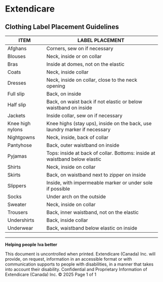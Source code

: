 # Extendicare
## Clothing Label Placement Guidelines

| ITEM                       | LABEL PLACEMENT                                               |
|---------------------------|--------------------------------------------------------------|
| Afghans                    | Corners, sew on if necessary                                 |
| Blouses                    | Neck, inside or on collar                                    |
| Bras                       | Inside at domes, not on the elastic                          |
| Coats                      | Neck, inside collar                                          |
| Dresses                    | Neck, inside on collar, close to the neck opening           |
| Full slip                  | Back, on inside                                              |
| Half slip                  | Back, on waist back if not elastic or below waistband on inside |
| Jackets                    | Inside collar, sew on if necessary                           |
| Knee high nylons          | Knee highs (stay ups), inside on the back, use laundry marker if necessary |
| Nightgowns                 | Neck, inside, back of collar                                 |
| Pantyhose                 | Back, outer waistband on inside                              |
| Pyjamas                   | Tops: inside at back of collar. Bottoms: inside at waistband below elastic |
| Shirts                     | Neck, inside on collar                                       |
| Skirts                     | Back, on waistband next to zipper on inside                 |
| Slippers                   | Inside, with impermeable marker or under sole if possible   |
| Socks                      | Under arch on the outside                                    |
| Sweater                    | Neck, inside on collar                                       |
| Trousers                   | Back, inner waistband, not on the elastic                    |
| Undershirts                | Back, inside collar                                          |
| Underwear                  | Back, waistband below elastic on inside                      |

----

**Helping people**
**Iva better**

This document is uncontrolled when printed.
Extendicare (Canada) Inc. will provide, on request, information in an accessible format or with communication supports to people with disabilities, in a manner that takes into account their disability. Confidential and Proprietary Information of Extendicare (Canada) Inc. © 2025
Page 1 of 1